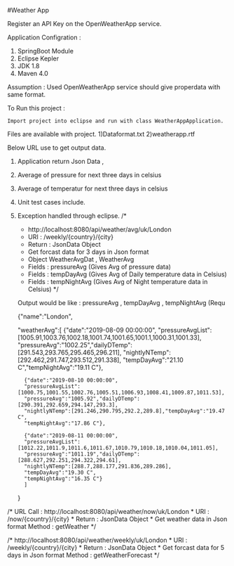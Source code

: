 


#Weather App

Register an API Key on the OpenWeatherApp service.

Application Configration : 
1) SpringBoot Module
2) Eclipse Kepler
3) JDK 1.8
4) Maven 4.0

Assumption : Used OpenWeatherApp service should give properdata with same format.

To Run this project :

	Import project into eclipse and run with class WeatherAppApplication.

Files are available with project.
1)Dataformat.txt
2)weatherapp.rtf
	

Below URL use to get output data.

1) Application return Json Data , 
2) Average of pressure for next three days in celsius
3) Average of temperatur for next three days in celsius
4) Unit test cases include.
5) Exception handled through eclipse.
	 /*
	 * http://localhost:8080/api/weather/avg/uk/London
	 * URI : /weekly/{country}/{city}
	 * Return : JsonData Object
	 * Get forcast data for 3 days in Json format
	 * Object WeatherAvgDat , WeatherAvg
	 * Fields : pressureAvg  (Gives Avg of pressure data)
	 * Fields : tempDayAvg  (Gives Avg of Daily temperature data in Celsius)
	 * Fields : tempNightAvg  (Gives Avg of Night temperature data in Celsius)
	 */
	 
	 Output would be like : pressureAvg , tempDayAvg , tempNightAvg (Requ
	 
	 {"name":"London",

	"weatherAvg":[
		{"date":"2019-08-09 00:00:00",
		 "pressureAvgList":[1005.91,1003.76,1002.18,1001.74,1001.65,1001.1,1000.31,1001.33],
		 "pressureAvg":"1002.25","dailyDTemp":[291.543,293.765,295.465,296.211],
		 "nightlyNTemp":[292.462,291.747,293.512,291.338],
		 "tempDayAvg":"21.10 C","tempNightAvg":"19.11 C"},
		 
		 {"date":"2019-08-10 00:00:00",
		 "pressureAvgList":[1000.75,1001.55,1002.76,1005.51,1006.93,1008.41,1009.87,1011.53],
		 "pressureAvg":"1005.92","dailyDTemp":[290.391,292.659,294.147,293.3],
		 "nightlyNTemp":[291.246,290.795,292.2,289.8],"tempDayAvg":"19.47 C",
		 "tempNightAvg":"17.86 C"},
		 
		 {"date":"2019-08-11 00:00:00",
		 "pressureAvgList":[1012.22,1011.9,1011.6,1011.67,1010.79,1010.18,1010.04,1011.05],
		 "pressureAvg":"1011.19","dailyDTemp":[288.627,292.251,294.322,294.61],
		 "nightlyNTemp":[288.7,288.177,291.836,289.286],
		 "tempDayAvg":"19.30 C",
		 "tempNightAvg":"16.35 C"}
		 ]
	}

/*
	 URL Call : http://localhost:8080/api/weather/now/uk/London
	 * URI : /now/{country}/{city}
	 * Return : JsonData Object
	 * Get weather data in Json format
		Method : getWeather
	 */
	 
/*
http://localhost:8080/api/weather/weekly/uk/London
	 * URI : /weekly/{country}/{city}
	 * Return : JsonData Object
	 * Get forcast data for 5 days in Json format
	 Method : getWeatherForecast
	 */
	 
